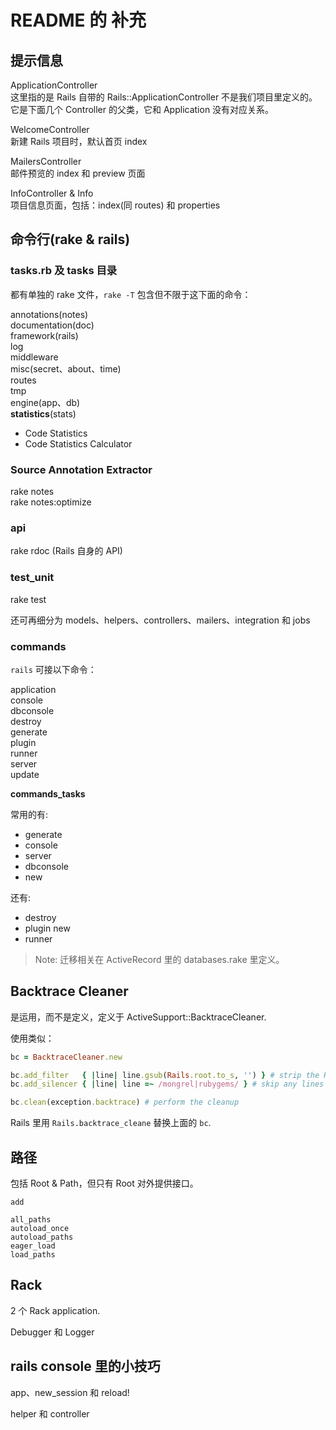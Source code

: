# README 的 补充

## 提示信息

ApplicationController  
这里指的是 Rails 自带的 Rails::ApplicationController 不是我们项目里定义的。
它是下面几个 Controller 的父类，它和 Application 没有对应关系。

WelcomeController  
新建 Rails 项目时，默认首页 index

MailersController  
邮件预览的 index 和 preview 页面

InfoController & Info  
项目信息页面，包括：index(同 routes) 和 properties

## 命令行(rake & rails)

### tasks.rb 及 tasks 目录

都有单独的 rake 文件，`rake -T` 包含但不限于这下面的命令：

annotations(notes)  
documentation(doc)  
framework(rails)  
log  
middleware  
misc(secret、about、time)  
routes  
tmp  
engine(app、db)  
**statistics**(stats)  
- Code Statistics
- Code Statistics Calculator

### Source Annotation Extractor

rake notes  
rake notes:optimize

### api

rake rdoc (Rails 自身的 API)

### test_unit

rake test

还可再细分为 models、helpers、controllers、mailers、integration 和 jobs

### commands

`rails` 可接以下命令：

application  
console  
dbconsole  
destroy  
generate  
plugin  
runner  
server  
update

**commands_tasks**

常用的有:  
  - generate
  - console
  - server
  - dbconsole
  - new

还有:
  - destroy
  - plugin new
  - runner

> Note: 迁移相关在 ActiveRecord 里的 databases.rake 里定义。

## Backtrace Cleaner

是运用，而不是定义，定义于 ActiveSupport::BacktraceCleaner.

使用类似：

```ruby
bc = BacktraceCleaner.new

bc.add_filter   { |line| line.gsub(Rails.root.to_s, '') } # strip the Rails.root prefix
bc.add_silencer { |line| line =~ /mongrel|rubygems/ } # skip any lines from mongrel or rubygems

bc.clean(exception.backtrace) # perform the cleanup
```

Rails 里用 `Rails.backtrace_cleane` 替换上面的 `bc`.

## 路径

包括 Root & Path，但只有 Root 对外提供接口。

```
add

all_paths
autoload_once
autoload_paths
eager_load
load_paths
```

## Rack

2 个 Rack application.

Debugger 和 Logger

## rails console 里的小技巧

app、new_session 和 reload!

helper 和 controller
